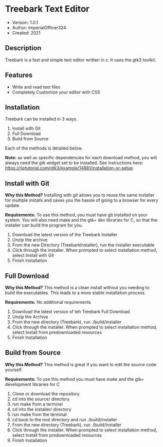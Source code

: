 Treebark Text Editor
======================
+ Version: 1.0.1
+ Author: ImperialOfficer324
+ Created: 2021

Description
-----------
Treebark is a fast and simple text editor written in c. It uses the gtk3 toolkit.

## Features
+ Write and read text files
+ Completely Customize your editor with CSS

## Installation
Treebark can be installed in 3 ways.
1. Install with Git
2. Full Download
3. Build from Source


Each of the methods is detailed below.

**Note:** as well as specific dependencies for each download method, you will always need the gtk widget set to be installed. See instructions here: https://riptutorial.com/gtk3/example/14881/installation-or-setup

## Install with Git
**Why this Method?** Installing with git allows you to reuse the same installer for multiple installs and saves you the hassle of going to a browser for every update.

**Requirements:** To use this method, you must have git installed on your system. You will also need make and the gtk+ dev libraries for C, so that the installer can build the program for you.

1. Download the latest version of the Treebark Installer
2. Unzip the archive
3. From the new Directory (TreebarkInstaller), run the installer executable
4. Click through the installer. When prompted to select installation method, select Install with Git
5. Finish Installation

## Full Download

**Why this Method?** This method is a clean install without you needing to build the executables. This leads to a more stable installation process.

**Requirements:** No additional requirements

1. Download the latest version of teh Treebark Full Download
2. Unzip the Archive
3. From the new directory (Treebark), run ./build/installer
4. Click through the installer. When prompted to select installation method, select Install from predownloaded resources
5. Finish Installation

## Build from Source

**Why this Method?** This method is great if you want to edit the source code yourself.

**Requirements:** To use this method you must have make and the gtk+ development libraries for C

1. Clone or download the repository
2. cd into the source/ directory
3. run make from a terminal
4. cd into the installer/ directory
5. run make from the terminal
6. cd back to the root directory and run ./build/installer
7. From the new directory (Treebark), run ./build/installer
8. Click through the installer. When prompted to select installation method, select Install from predownloaded resources
9. Finish Installation
